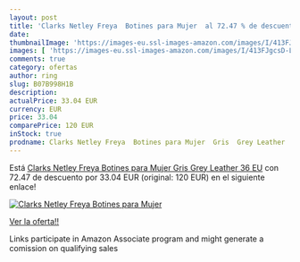 ```yaml
---
layout: post
title: 'Clarks Netley Freya  Botines para Mujer  al 72.47 % de descuento'
date: 
thumbnailImage: 'https://images-eu.ssl-images-amazon.com/images/I/413FJgcsD-L._SL200_.jpg'
images: [ 'https://images-eu.ssl-images-amazon.com/images/I/413FJgcsD-L._SL200_.jpg' ]
comments: true
category: ofertas
author: ring
slug: B07B998H1B
description:
actualPrice: 33.04 EUR
currency: EUR
price: 33.04
comparePrice: 120 EUR
inStock: true
prodname: Clarks Netley Freya  Botines para Mujer  Gris  Grey Leather   36 EU
---
```


Está [Clarks Netley Freya  Botines para Mujer  Gris  Grey Leather   36 EU](https://www.amazon.es/dp/B07B998H1B/?tag=tolees-21) con 72.47 de descuento por 33.04 EUR (original: 120 EUR) en el siguiente enlace!

[![Clarks Netley Freya  Botines para Mujer ](https://images-eu.ssl-images-amazon.com/images/I/413FJgcsD-L._SL200_.jpg)](https://www.amazon.es/dp/B07B998H1B/?tag=tolees-21)

[Ver la oferta!!](https://www.amazon.es/dp/B07B998H1B/?tag=tolees-21)

Links participate in Amazon Associate program and might generate a comission on qualifying sales


